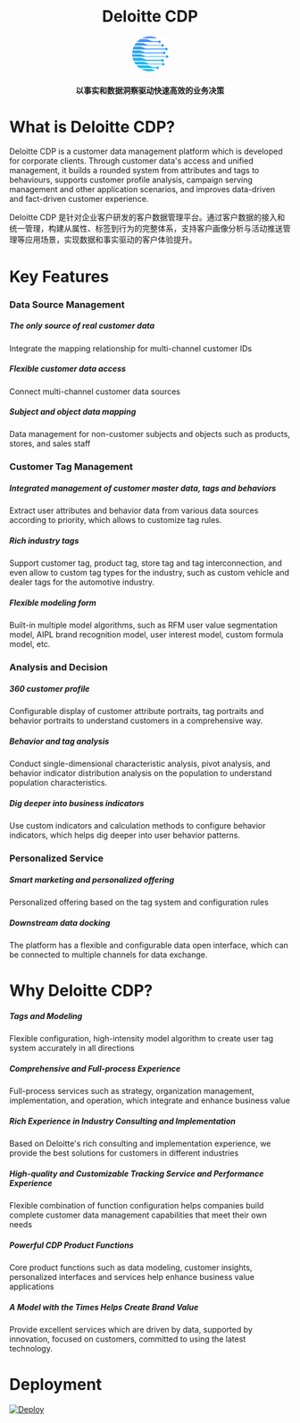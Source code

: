 <h1 align="center"><b>Deloitte CDP</b></h1>
<p align="center"><img src="https://github.com/jackieli1985/Deloitte-CDP/blob/dd54301d6d30a8f33038631aab13f75ce247e7e1/logo2.png"></a></p> 
<h4 align="center">以事实和数据洞察驱动快速高效的业务决策</h4>


# What is Deloitte CDP?
<p>Deloitte CDP is a customer data management platform which is developed for corporate clients. Through customer data's access and unified management, it builds a rounded system from attributes and tags to behaviours, supports customer profile analysis, campaign serving management and other application scenarios, and improves data-driven and fact-driven customer experience.</p>
<p>Deloitte CDP 是针对企业客户研发的客户数据管理平台。通过客户数据的接入和统一管理，构建从属性、标签到行为的完整体系，支持客户画像分析与活动推送管理等应用场景，实现数据和事实驱动的客户体验提升。</p>

# Key Features

### Data Source Management
<h5>The only source of real customer data</h5>
<p>Integrate the mapping relationship for multi-channel customer IDs</p>
<h5>Flexible customer data access</h5>
<p>Connect multi-channel customer data sources</p>
<h5>Subject and object data mapping</h5>
<p>Data management for non-customer subjects and objects such as products, stores, and sales staff</p>

### Customer Tag Management
<h5>Integrated management of customer master data, tags and behaviors</h5>
<p>Extract user attributes and behavior data from various data sources according to priority, which allows to customize tag rules.</p>
<h5>Rich industry tags</h5>
<p>Support customer tag, product tag, store tag and tag interconnection, and even allow to custom tag types for the industry, such as custom vehicle and dealer tags for the automotive industry.</p>
<h5>Flexible modeling form</h5>
<p>Built-in multiple model algorithms, such as RFM user value segmentation model, AIPL brand recognition model, user interest model, custom formula model, etc.</p>

### Analysis and Decision
<h5>360 customer profile</h5>
<p>Configurable display of customer attribute portraits, tag portraits and behavior portraits to understand customers in a comprehensive way.</p>
<h5>Behavior and tag analysis</h5>
<p>Conduct single-dimensional characteristic analysis, pivot analysis, and behavior indicator distribution analysis on the population to understand population characteristics.</p>
<h5>Dig deeper into business indicators</h5>
<p>Use custom indicators and calculation methods to configure behavior indicators, which helps dig deeper into user behavior patterns.</p>

### Personalized Service
<h5>Smart marketing and personalized offering</h5>
<p>Personalized offering based on the tag system and configuration rules</p>
<h5>Downstream data docking</h5>
<p>The platform has a flexible and configurable data open interface, which can be connected to multiple channels for data exchange.</p>

# Why Deloitte CDP?
<h5>Tags and Modeling</h5>
<p>Flexible configuration, high-intensity model algorithm to create user tag system accurately in all directions

<h5>Comprehensive and Full-process Experience</h5>
<p>Full-process services such as strategy, organization management, implementation, and operation, which integrate and enhance business value</p>

<h5>Rich Experience in Industry Consulting and Implementation</h5>
<p>Based on Deloitte's rich consulting and implementation experience, we provide the best solutions for customers in different industries</p>

<h5>High-quality and Customizable Tracking Service and Performance Experience</h5>
<p>Flexible combination of function configuration helps companies build complete customer data management capabilities that meet their own needs</p>

<h5>Powerful CDP Product Functions</h5>
<p>Core product functions such as data modeling, customer insights, personalized interfaces and services help enhance business value applications</p>

<h5>A Model with the Times Helps Create Brand Value</h5>
<p>Provide excellent services which are driven by data, supported by innovation, focused on customers, committed to using the latest technology.</p>


# Deployment
<a href="https://heroku.com/deploy?template=https://github.com/jackieli1985/Deloitte-CDP">
  <img src="https://www.herokucdn.com/deploy/button.svg" alt="Deploy">
</a>


